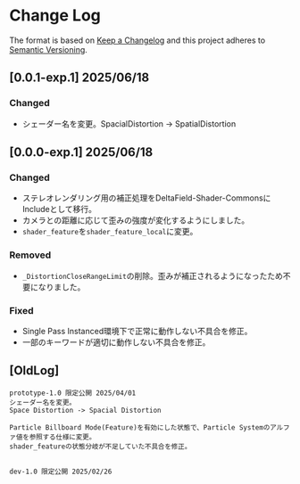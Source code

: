 # Change Log

The format is based on [Keep a Changelog](http://keepachangelog.com/)
and this project adheres to [Semantic Versioning](http://semver.org/).

## [0.0.1-exp.1] 2025/06/18
### Changed
- シェーダー名を変更。SpacialDistortion -> SpatialDistortion

## [0.0.0-exp.1] 2025/06/18
### Changed
- ステレオレンダリング用の補正処理をDeltaField-Shader-CommonsにIncludeとして移行。
- カメラとの距離に応じて歪みの強度が変化するようにしました。
- `shader_feature`を`shader_feature_local`に変更。

### Removed
- `_DistortionCloseRangeLimit`の削除。歪みが補正されるようになったため不要になりました。

### Fixed
- Single Pass Instanced環境下で正常に動作しない不具合を修正。
- 一部のキーワードが適切に動作しない不具合を修正。



## [OldLog]
```
prototype-1.0 限定公開 2025/04/01
シェーダー名を変更。
Space Distortion -> Spacial Distortion

Particle Billboard Mode(Feature)を有効にした状態で、Particle Systemのアルファ値を参照する仕様に変更。
shader_featureの状態分岐が不足していた不具合を修正。


dev-1.0 限定公開 2025/02/26
```

<!--
## [Unreleased]

[Unreleased]: https://github.com/r-delta-c/SpatialDistortion/compare/0.0.0-exp.1...1.0.0

-->